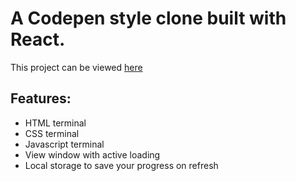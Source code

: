 # A Codepen style clone built with React.

This project can be viewed <a href="https://comfy-dragon-90f89e.netlify.app" target="_blank">here<a/>

## Features:

<ul>
  <li>HTML terminal</li>
  <li>CSS terminal</li>
  <li>Javascript terminal</li>
  <li>View window with active loading</li>
  <li>Local storage to save your progress on refresh</li>
</ul>
